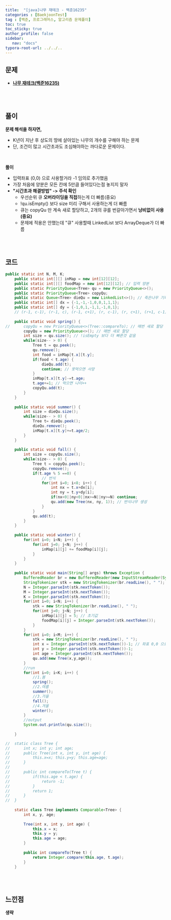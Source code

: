 ```yaml
---
title:  "[java]나무 재테크 - 백준16235"
categories : [BaekjoonTest]
tag : [백준, 프로그래머스, 알고리즘 문제풀이]
toc: true
toc_sticky: true
author_profile: false
sidebar:
   nav: "docs"
typora-root-url: ../../..
---
```




## 문제

* **[나무 재테크(백준16235)](https://www.acmicpc.net/problem/16235)**

<br><br>

## 풀이

**문제 해석을 하자면,**

* K년이 지난 후 상도의 땅에 살아있는 나무의 개수를 구해야 하는 문제
* 단, 조건이 많고 시간초과도 조심해야하는 까다로운 문제이다.

<br>

**풀이**

* 입력좌표 (0,0) 으로 사용할거라 -1 임의로 추가했음
* 가장 처음에 양분은 모든 칸에 5만큼 들어있다는점 놓지지 말자
* **"시간초과 해결방법" -> 주석 확인**
  * 우선순위 큐 **오버라이딩을 직접**하는게 더 빠름(중요)
  * !qu.isEmpty() 보다 size 미리 구해서 사용하는게 더 빠름
  * 큐는 copyQu 만 계속 새로 할당하고, 2개의 큐를 번갈아가면서 **낭비없이 사용(중요)**
  * 문제에 적용은 안했는데 "큐" 사용할때 LinkedList 보다 ArrayDeque가 더 빠름


<br><br>

## 코드

```java
public static int N, M, K;
	public static int[][] inMap = new int[12][12];
	public static int[][] foodMap = new int[12][12]; // 입력 양분
	public static PriorityQueue<Tree> qu = new PriorityQueue<>();
	public static PriorityQueue<Tree> copyQu;
	public static Queue<Tree> dieQu = new LinkedList<>(); // 죽은나무 기록
	public static int[] dx = {-1,-1,-1,0,0,1,1,1};
	public static int[] dy = {-1,0,1,-1,1,-1,0,1};
	// (r-1, c-1), (r-1, c), (r-1, c+1), (r, c-1), (r, c+1), (r+1, c-1), (r+1, c), (r+1, c+1)
			
	public static void spring() {
//		copyQu = new PriorityQueue<>(Tree::compareTo); // 매번 새로 할당
		copyQu = new PriorityQueue<>(); // 매번 새로 할당
		int size = qu.size(); // !isEmpty 보다 더 빠른것 같음
		while(size-- > 0) {
			Tree t = qu.peek();
			qu.remove();
			int food = inMap[t.x][t.y];
			if(food < t.age) {
				dieQu.add(t);
				continue; // 못먹으면 사망
			}
			inMap[t.x][t.y]-=t.age;
			t.age+=1; // 먹으면 나이++
			copyQu.add(t);
		}
	}
	
	public static void summer() {
		int size = dieQu.size();
		while(size-- > 0) {
			Tree t= dieQu.peek();
			dieQu.remove();
			inMap[t.x][t.y]+=t.age/2; 
		}
	}
	
	public static void fall() {
		int size = copyQu.size();
		while(size-- > 0) {
			Tree t = copyQu.peek();
			copyQu.remove();
			if(t.age % 5 ==0) {
				// 번식
				for(int i=0; i<8; i++) {
					int nx = t.x+dx[i];
					int ny = t.y+dy[i];
					if(nx<0||ny<0||nx>=N||ny>=N) continue;
					qu.add(new Tree(nx, ny, 1)); // 번식나무 생성
				}
			}
			qu.add(t);
		}
	}
	
	public static void winter() {
		for(int i=0; i<N; i++) {
			for(int j=0; j<N; j++) {
				inMap[i][j] += foodMap[i][j];
			}
		}
	}
	
	public static void main(String[] args) throws Exception {
		BufferedReader br = new BufferedReader(new InputStreamReader(System.in));
		StringTokenizer stk = new StringTokenizer(br.readLine(), " ");
		N = Integer.parseInt(stk.nextToken());
		M = Integer.parseInt(stk.nextToken());
		K = Integer.parseInt(stk.nextToken());
		for(int i=0; i<N; i++) {
			stk = new StringTokenizer(br.readLine(), " ");
			for(int j=0; j<N; j++) {
				inMap[i][j] = 5; // 초기값
				foodMap[i][j] = Integer.parseInt(stk.nextToken());
			}
		}
		for(int i=0; i<M; i++) {
			stk = new StringTokenizer(br.readLine(), " ");
			int x = Integer.parseInt(stk.nextToken())-1; // 좌표 0,0 으로 사용할거라 -1
			int y = Integer.parseInt(stk.nextToken())-1;
			int age = Integer.parseInt(stk.nextToken());
			qu.add(new Tree(x,y,age));
		}
		//run
		for(int i=0; i<K; i++) {
			//1.봄
			spring();
			//2.여름
			summer();
			//3.가을
			fall();
			//4.겨울	
			winter();
		}
		//output
		System.out.println(qu.size());
		
	}

//	static class Tree {
//		int x; int y; int age;
//		public Tree(int x, int y, int age) {
//			this.x=x; this.y=y; this.age=age;
//		}
//		
//		public int compareTo(Tree t) {
//			if(this.age < t.age) {
//				return -1;
//			}
//			return 1;
//		}
//	}
	
	static class Tree implements Comparable<Tree> {
	    int x, y, age;
	    
	    Tree(int x, int y, int age) {
	        this.x = x;
	        this.y = y;
	        this.age = age;
	    }
	    
	    public int compareTo(Tree t) {
	    	return Integer.compare(this.age, t.age);
	    }
	}
```

<br>**<br>**

## **느낀점**

**생략**

